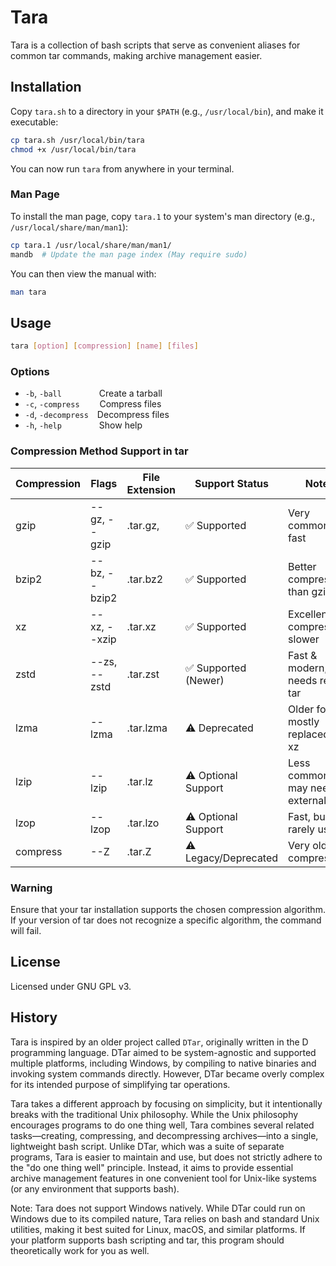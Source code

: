 # Tara
Tara is a collection of bash scripts that serve as convenient aliases for common tar commands, making archive management easier.

## Installation
Copy `tara.sh` to a directory in your `$PATH` (e.g., `/usr/local/bin`), and make it executable:

```bash
cp tara.sh /usr/local/bin/tara
chmod +x /usr/local/bin/tara
```

You can now run `tara` from anywhere in your terminal.

### Man Page
To install the man page, copy `tara.1` to your system's man directory (e.g., `/usr/local/share/man/man1`):

```bash
cp tara.1 /usr/local/share/man/man1/
mandb  # Update the man page index (May require sudo)
```

You can then view the manual with:

```bash
man tara
```

## Usage
```bash
tara [option] [compression] [name] [files]
```

### Options
- `-b`, `-ball`       Create a tarball
- `-c`, `-compress`   Compress files
- `-d`, `-decompress` Decompress files
- `-h`, `-help`       Show help

### Compression Method Support in tar
| Compression | Flags           | File Extension   | Support Status         | Notes                                 |
|-------------|-----------------|------------------|------------------------|---------------------------------------|
| gzip        | --gz, --gzip    | .tar.gz,         | ✅ Supported           | Very common and fast                  |
| bzip2       | --bz, --bzip2   | .tar.bz2         | ✅ Supported           | Better compression than gzip          |
| xz          | --xz, --xzip    | .tar.xz          | ✅ Supported           | Excellent compression, slower         |
| zstd        | --zs, --zstd    | .tar.zst         | ✅ Supported (Newer)   | Fast & modern, needs recent tar       |
| lzma        | --lzma          | .tar.lzma        | ⚠️ Deprecated          | Older format, mostly replaced by xz   |
| lzip        | --lzip          | .tar.lz          | ⚠️ Optional Support    | Less common, may need external tool   |
| lzop        | --lzop          | .tar.lzo         | ⚠️ Optional Support    | Fast, but rarely used                 |
| compress    | --Z             | .tar.Z           | ⚠️ Legacy/Deprecated   | Very old Unix compression             |

### Warning
Ensure that your tar installation supports the chosen compression algorithm. If your version of tar does not recognize a specific algorithm, the command will fail.

## License
Licensed under GNU GPL v3.

## History
Tara is inspired by an older project called `DTar`, originally written in the D programming language. DTar aimed to be system-agnostic and supported multiple platforms, including Windows, by compiling to native binaries and invoking system commands directly. However, DTar became overly complex for its intended purpose of simplifying tar operations.

Tara takes a different approach by focusing on simplicity, but it intentionally breaks with the traditional Unix philosophy. While the Unix philosophy encourages programs to do one thing well, Tara combines several related tasks—creating, compressing, and decompressing archives—into a single, lightweight bash script. Unlike DTar, which was a suite of separate programs, Tara is easier to maintain and use, but does not strictly adhere to the "do one thing well" principle. Instead, it aims to provide essential archive management features in one convenient tool for Unix-like systems (or any environment that supports bash).

Note: Tara does not support Windows natively. While DTar could run on Windows due to its compiled nature, Tara relies on bash and standard Unix utilities, making it best suited for Linux, macOS, and similar platforms. If your platform supports bash scripting and tar, this program should theoretically work for you as well.